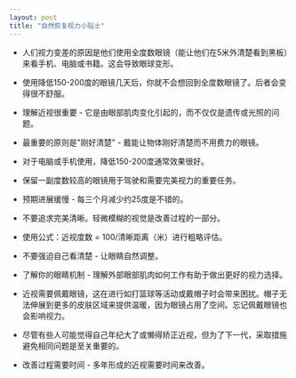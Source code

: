 ```yaml
---
layout: post
title: "自然恢复视力小贴士"
---
```


* 人们视力变差的原因是他们使用全度数眼镜（能让他们在5米外清楚看到黑板）来看手机、电脑或书籍。这会导致眼球变形。

* 使用降低150-200度的眼镜几天后，你就不会想回到全度数眼镜了。后者会变得很不舒服。

* 理解近视很重要 - 它是由眼部肌肉变化引起的，而不仅仅是遗传或光照的问题。

* 最重要的原则是"刚好清楚" - 戴能让物体刚好清楚而不用费力的眼镜。

* 对于电脑或手机使用，降低150-200度通常效果很好。

* 保留一副度数较高的眼镜用于驾驶和需要完美视力的重要任务。

* 预期进展缓慢 - 每三个月减少约25度是不错的。

* 不要追求完美清晰。轻微模糊的视觉是改善过程的一部分。

* 使用公式：近视度数 = 100/清晰距离（米）进行粗略评估。

* 不要强迫自己看清楚 - 让眼睛自然调整。

* 了解你的眼睛机制 - 理解外部眼部肌肉如何工作有助于做出更好的视力选择。

* 近视需要佩戴眼镜，这在进行如打篮球等活动或戴帽子时会带来困扰。帽子无法伸展到更多的皮肤区域来提供温暖，因为眼镜占用了空间。忘记佩戴眼镜也会影响视力。

* 尽管有些人可能觉得自己年纪大了或懒得矫正近视，但为了下一代，采取措施避免相同问题是至关重要的。

* 改善过程需要时间 - 多年形成的近视需要时间来改善。
